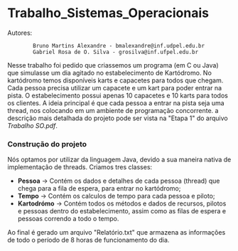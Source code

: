 # Trabalho_Sistemas_Operacionais
Autores:

            Bruno Martins Alexandre - bmalexandre@inf.udpel.edu.br
            Gabriel Rosa de O. Silva - grosilva@inf.ufpel.edu.br

Nesse trabalho foi pedido que criassemos um programa (em C ou Java) que simulasse um dia agitado no estabelecimento de Kartódromo.
No kartódromo temos disponíveis karts e capacetes para todos que chegam. Cada pessoa precisa utilizar um capacete e um kart para poder entrar na pista.
O estabelecimento possui apenas 10 capacetes e 10 karts para todos os clientes.
A ideia principal é que cada pessoa a entrar na pista seja uma thread, nos colocando em um ambiente de programação concorrente.
a descrição mais detalhada do projeto pode ser vista na "Etapa 1" do arquivo _Trabalho SO.pdf_.

### Construção do projeto
Nós optamos por utilizar da linguagem Java, devido a sua maneira nativa de implementação de threads.
Criamos tres classes:  

 - **Pessoa** -> Contém os dados e detalhes de cada pessoa (thread) que chega para a fila de espera, para entrar no kartódromo;
 - **Tempo**  -> Contém os calculos de tempo para cada pessoa e piloto;
 - **Kartodrómo** -> Contém todos os métodos e dados de recursos, pilotos e pessoas dentro do estabelecimento, assim como as filas de espera e pessoas correndo a todo o tempo.


Ao final é gerado um arquivo "Relatório.txt" que armazena as informações de todo o período de 8 horas de funcionamento do dia.
